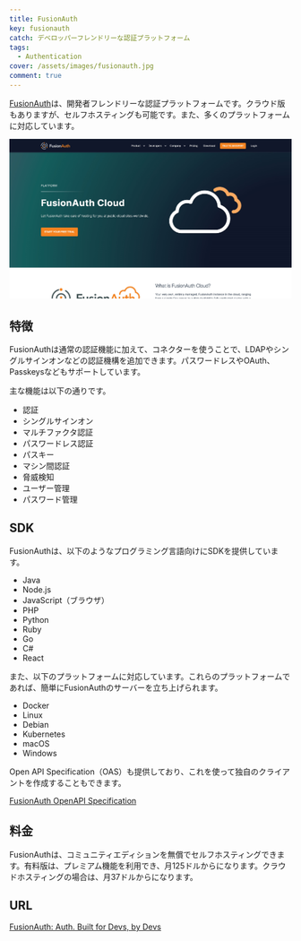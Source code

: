 ```yaml
---
title: FusionAuth
key: fusionauth
catch: デベロッパーフレンドリーな認証プラットフォーム
tags:
  - Authentication
cover: /assets/images/fusionauth.jpg
comment: true
---
```


[FusionAuth](https://fusionauth.io/)は、開発者フレンドリーな認証プラットフォームです。クラウド版もありますが、セルフホスティングも可能です。また、多くのプラットフォームに対応しています。

[![FusionAuthのWebサイト](/assets/images/fusionauth.jpg)](https://fusionauth.io/)

<!--more-->

## 特徴

FusionAuthは通常の認証機能に加えて、コネクターを使うことで、LDAPやシングルサインオンなどの認証機構を追加できます。パスワードレスやOAuth、Passkeysなどもサポートしています。

主な機能は以下の通りです。

- 認証
- シングルサインオン
- マルチファクタ認証
- パスワードレス認証
- パスキー
- マシン間認証
- 脅威検知
- ユーザー管理
- パスワード管理

## SDK

FusionAuthは、以下のようなプログラミング言語向けにSDKを提供しています。

- Java
- Node.js
- JavaScript（ブラウザ）
- PHP
- Python
- Ruby
- Go
- C#
- React

また、以下のプラットフォームに対応しています。これらのプラットフォームであれば、簡単にFusionAuthのサーバーを立ち上げられます。

- Docker
- Linux
- Debian
- Kubernetes
- macOS
- Windows

Open API Specification（OAS）も提供しており、これを使って独自のクライアントを作成することもできます。

[FusionAuth OpenAPI Specification](https://fusionauth.io/docs/sdks/openapi)

## 料金

FusionAuthは、コミュニティエディションを無償でセルフホスティングできます。有料版は、プレミアム機能を利用でき、月125ドルからになります。クラウドホスティングの場合は、月37ドルからになります。

## URL

[FusionAuth: Auth. Built for Devs, by Devs](https://fusionauth.io/)
